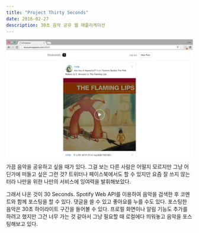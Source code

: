 ```yaml
---
title: "Project Thirty Seconds"
date: 2016-02-27
description: 30초 음악 공유 웹 애플리케이션
---
```


<img src="/assets/images/30seconds.png" />

가끔 음악을 공유하고 싶을 때가 있다. 그걸 보는 다른 사람은 어떨지 모르지만 그냥 어딘가에 떠들고 싶은 그런 것? 트위터나 페이스북에서도 할 수 있지만 요즘 잘 쓰지 않는터라 나만을 위한 나만의 서비스에 잉여력을 발휘해보았다. 

그래서 나온 것이 30 Seconds. Spotify Web API를 이용하여 음악을 검색한 후 코멘트와 함께 포스팅을 할 수 있다. 댓글을 쓸 수 있고 좋아요를 누를 수도 있다. 포스팅한 음악은 30초 하이라이트 구간을 들어볼 수 있다. 프로필 화면이나 알림 기능도 추가를 하려고 했지만 그건 너무 가는 것 같아서 그냥 필요할 때 로컬에다 띄워놓고 음악을 포스팅해보고 있다.
